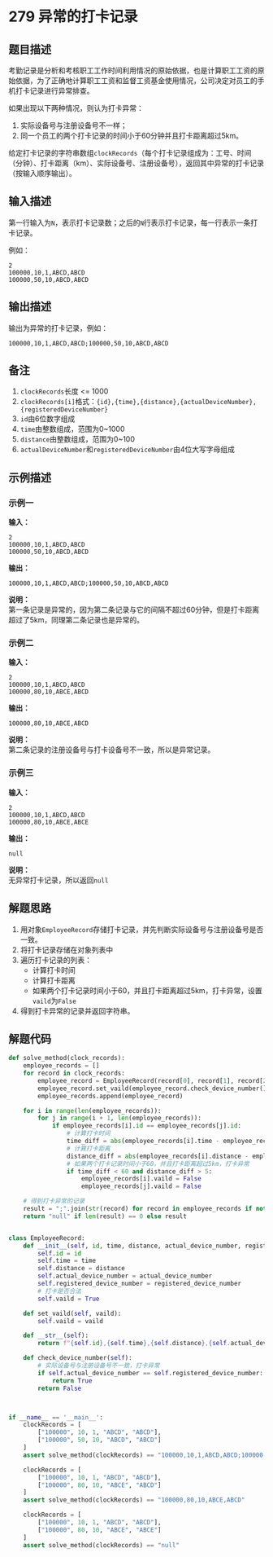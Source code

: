 # 279 异常的打卡记录

## 题目描述

考勤记录是分析和考核职工工作时间利用情况的原始依据，也是计算职工工资的原始依据，为了正确地计算职工工资和监督工资基金使用情况，公司决定对员工的手机打卡记录进行异常排查。

如果出现以下两种情况，则认为打卡异常：
1. 实际设备号与注册设备号不一样；
2. 同一个员工的两个打卡记录的时间小于60分钟并且打卡距离超过5km。

给定打卡记录的字符串数组`clockRecords`（每个打卡记录组成为：工号、时间（分钟）、打卡距离（km）、实际设备号、注册设备号），返回其中异常的打卡记录（按输入顺序输出）。

## 输入描述

第一行输入为`N`，表示打卡记录数；之后的`N`行表示打卡记录，每一行表示一条打卡记录。

例如：
```text
2
100000,10,1,ABCD,ABCD
100000,50,10,ABCD,ABCD
```

## 输出描述

输出为异常的打卡记录，例如：
```text
100000,10,1,ABCD,ABCD;100000,50,10,ABCD,ABCD
```

## 备注

1. `clockRecords`长度 <= 1000
2. `clockRecords[i]`格式：`{id},{time},{distance},{actualDeviceNumber},{registeredDeviceNumber}`
3. `id`由6位数字组成
4. `time`由整数组成，范围为0\~1000
5. `distance`由整数组成，范围为0\~100
6. `actualDeviceNumber`和`registeredDeviceNumber`由4位大写字母组成

## 示例描述

### 示例一

**输入：**
```text
2
100000,10,1,ABCD,ABCD
100000,50,10,ABCD,ABCD
```

**输出：**
```text
100000,10,1,ABCD,ABCD;100000,50,10,ABCD,ABCD
```

**说明：**  
第一条记录是异常的，因为第二条记录与它的间隔不超过60分钟，但是打卡距离超过了5km，同理第二条记录也是异常的。

### 示例二

**输入：**
```text
2
100000,10,1,ABCD,ABCD
100000,80,10,ABCE,ABCD
```

**输出：**
```text
100000,80,10,ABCE,ABCD
```

**说明：**  
第二条记录的注册设备号与打卡设备号不一致，所以是异常记录。

### 示例三

**输入：**
```text
2
100000,10,1,ABCD,ABCD
100000,80,10,ABCE,ABCE
```

**输出：**
```text
null
```

**说明：**  
无异常打卡记录，所以返回`null`

## 解题思路

1. 用对象`EmployeeRecord`存储打卡记录，并先判断实际设备号与注册设备号是否一致。
2. 将打卡记录存储在对象列表中
3. 遍历打卡记录的列表：
    - 计算打卡时间
    - 计算打卡距离
    - 如果两个打卡记录时间小于60，并且打卡距离超过5km，打卡异常，设置`vaild`为`False`
4. 得到打卡异常的记录并返回字符串。

## 解题代码

```python
def solve_method(clock_records):
    employee_records = []
    for record in clock_records:
        employee_record = EmployeeRecord(record[0], record[1], record[2], record[3], record[4])
        employee_record.set_vaild(employee_record.check_device_number())
        employee_records.append(employee_record)

    for i in range(len(employee_records)):
        for j in range(i + 1, len(employee_records)):
            if employee_records[i].id == employee_records[j].id:
                # 计算打卡时间
                time_diff = abs(employee_records[i].time - employee_records[j].time)
                # 计算打卡距离
                distance_diff = abs(employee_records[i].distance - employee_records[j].distance)
                # 如果两个打卡记录时间小于60，并且打卡距离超过5km，打卡异常
                if time_diff < 60 and distance_diff > 5:
                    employee_records[i].vaild = False
                    employee_records[j].vaild = False

    # 得到打卡异常的记录
    result = ";".join(str(record) for record in employee_records if not record.vaild)
    return "null" if len(result) == 0 else result


class EmployeeRecord:
    def __init__(self, id, time, distance, actual_device_number, registered_device_number):
        self.id = id
        self.time = time
        self.distance = distance
        self.actual_device_number = actual_device_number
        self.registered_device_number = registered_device_number
        # 打卡是否合法
        self.vaild = True

    def set_vaild(self, vaild):
        self.vaild = vaild

    def __str__(self):
        return f"{self.id},{self.time},{self.distance},{self.actual_device_number},{self.registered_device_number}"

    def check_device_number(self):
        # 实际设备号与注册设备号不一致，打卡异常
        if self.actual_device_number == self.registered_device_number:
            return True
        return False



if __name__ == '__main__':
    clockRecords = [
        ["100000", 10, 1, "ABCD", "ABCD"],
        ["100000", 50, 10, "ABCD", "ABCD"]
    ]
    assert solve_method(clockRecords) == "100000,10,1,ABCD,ABCD;100000,50,10,ABCD,ABCD"

    clockRecords = [
        ["100000", 10, 1, "ABCD", "ABCD"],
        ["100000", 80, 10, "ABCE", "ABCD"]
    ]
    assert solve_method(clockRecords) == "100000,80,10,ABCE,ABCD"

    clockRecords = [
        ["100000", 10, 1, "ABCD", "ABCD"],
        ["100000", 80, 10, "ABCE", "ABCE"]
    ]
    assert solve_method(clockRecords) == "null"
```